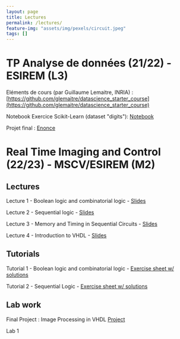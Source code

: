 ```yaml
---
layout: page
title: Lectures
permalink: /lectures/
feature-img: "assets/img/pexels/circuit.jpeg"
tags: []
---
```


# TP Analyse de données (21/22) - ESIREM (L3)

Eléments de cours (par Guillaume Lemaitre, INRIA) : [https://github.com/glemaitre/datascience_starter_course](https://github.com/glemaitre/datascience_starter_course)

Notebook Exercice Scikit-Learn (dataset "digits"): [Notebook](../assets/data/warmup.ipynb)

Projet final : [Enonce](../assets/pdf/enonce.pdf)

# Real Time Imaging and Control (22/23) - MSCV/ESIREM (M2)

## Lectures

Lecture 1 - Boolean logic and combinatorial logic - [Slides](../assets/data/MSCV_Intro_Logic.pdf)

Lecture 2 - Sequential logic - [Slides](../assets/data/MSCV_)

Lecture 3 - Memory and Timing in Sequential Circuits - [Slides](../assets/data/MSCV)

Lecture 4 - Introduction to VHDL - [Slides](../assets/data/MSCV_)

## Tutorials

Tutorial 1 - Boolean logic and combinatorial logic - [Exercise sheet w/ solutions](../assets/data/Tutorial_1.pdf)

Tutorial 2 - Sequential Logic - [Exercise sheet w/ solutions](../assets/data/Tutorial_2.pdf)

## Lab work

Final Project : Image Processing in VHDL [Project](../assets/data/Tu)

Lab 1

